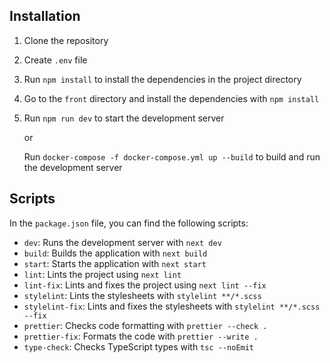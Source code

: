 ## Installation

1. Clone the repository
2. Create `.env` file
3. Run `npm install` to install the dependencies in the project directory
4. Go to the `front` directory and install the dependencies with `npm install`
5. Run `npm run dev` to start the development server

   or

   Run `docker-compose -f docker-compose.yml up --build` to build and run the development server

## Scripts

In the `package.json` file, you can find the following scripts:

- `dev`: Runs the development server with `next dev`
- `build`: Builds the application with `next build`
- `start`: Starts the application with `next start`
- `lint`: Lints the project using `next lint`
- `lint-fix`: Lints and fixes the project using `next lint --fix`
- `stylelint`: Lints the stylesheets with `stylelint **/*.scss`
- `stylelint-fix`: Lints and fixes the stylesheets with `stylelint **/*.scss --fix`
- `prettier`: Checks code formatting with `prettier --check .`
- `prettier-fix`: Formats the code with `prettier --write .`
- `type-check`: Checks TypeScript types with `tsc --noEmit`
